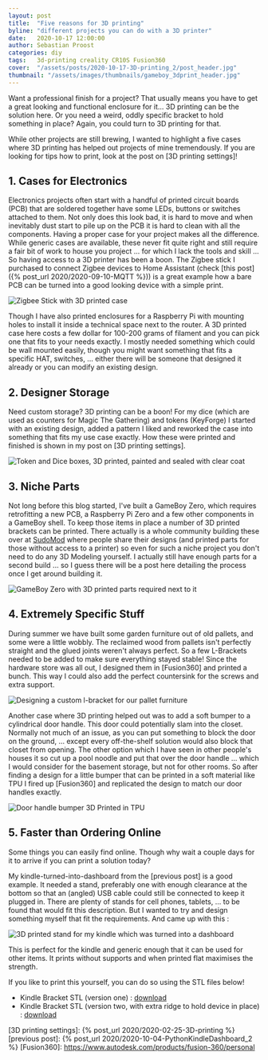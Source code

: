 ```yaml
---
layout: post
title:  "Five reasons for 3D printing"
byline: "different projects you can do with a 3D printer"
date:   2020-10-17 12:00:00
author: Sebastian Proost
categories: diy
tags:	3d-printing creality CR10S Fusion360
cover:  "/assets/posts/2020-10-17-3D-printing_2/post_header.jpg"
thumbnail: "/assets/images/thumbnails/gameboy_3dprint_header.jpg"
---
```


Want a professional finish for a project? That usually means you have to get a great looking and functional enclosure 
for it... 3D printing can be the solution here. Or you need a weird, oddly specific bracket to hold something in place?
Again, you could turn to 3D printing for that.

While other projects are still brewing, I wanted to highlight a five cases where 3D printing has helped out projects of 
mine tremendously. If you are looking for tips how to print, look at the post on [3D printing settings]!

## 1. Cases for Electronics

Electronics projects often start with a handful of printed circuit boards (PCB) that are soldered together have some
LEDs, buttons or switches attached to them. Not only does this look bad, it is hard to move and when inevitably dust
start to pile up on the PCB it is hard to clean with all the components. Having a proper case for your project makes 
all the difference. While generic cases are available, these never fit quite right and still require a fair bit of 
work to house you project ... for which I lack the tools and skill ... So having access to a 3D printer has been a 
boon. The Zigbee stick I purchased to connect Zigbee devices to Home Assistant 
(check [this post]({% post_url 2020/2020-09-10-MQTT %})) is a great example how a bare PCB can be turned into a good
looking device with a simple print.

![Zigbee Stick with 3D printed case](/assets/posts/2020-09-10-MQTT/web_P9171041.jpg)

Though I have also printed enclosures for a Raspberry Pi with mounting holes to install it inside a technical space 
next to the router. A 3D printed case here costs a few dollar for 100-200 grams of filament and you can pick one that
fits to your needs exactly. I mostly needed something which could be wall mounted easily, though you might want something
that fits a specific HAT, switches, ... either there will be someone that designed it already or you can modify an
existing design.

## 2. Designer Storage

Need custom storage? 3D printing can be a boon! For my dice (which are used as counters for Magic The Gathering) and
tokens (KeyForge) I started with an existing design, added a pattern I liked and reworked the case into something that
fits my use case exactly. How these were printed and finished is shown in my post on [3D printing settings].

![Token and Dice boxes, 3D printed, painted and sealed with clear coat](/assets/posts/2020-10-17-3D-printing_2/dice_token_boxes.jpg)

## 3. Niche Parts

Not long before this blog started, I've built a GameBoy Zero, which requires retrofitting a new PCB, a Raspberry Pi Zero
and a few other components in a GameBoy shell. To keep those items in place a number of 3D printed brackets can be
printed. There actually is a whole community building these over at [SudoMod](https://sudomod.com/) where people share
their designs (and printed parts for those without access to a printer) so even for such a niche project you don't need
to do any 3D Modeling yourself. I actually still have enough parts for a second build ... so I guess there will be a 
post here detailing the process once I get around building it.

![GameBoy Zero with 3D printed parts required next to it](/assets/posts/2020-10-17-3D-printing_2/gameboy_parts.jpg)

## 4. Extremely Specific Stuff

During summer we have built some garden furniture out of old pallets, and some were a little wobbly. The reclaimed wood
from pallets isn't perfectly straight and the glued joints weren't always perfect. So a few L-Brackets needed to be added
to make sure everything stayed stable! Since the hardware store was all out, I designed them in [Fusion360] and printed a 
bunch. This way I could also add the perfect countersink for the screws and extra support.

![Designing a custom l-bracket for our pallet furniture](/assets/posts/2020-10-17-3D-printing_2/l-bracket.png)

Another case where 3D printing helped out was to add a soft bumper to a cylindrical door handle. This door could 
potentially slam into the closet. Normally not much of an issue, as you can put something to block the door on the 
ground, ... except every off-the-shelf solution would also block that closet from opening. The other option which I
have seen in other people's houses it so cut up a pool noodle and put that over the door handle ... which I would
consider for the basement storage, but not for other rooms. So after finding a design for a little bumper that can be 
printed in a soft material like TPU I fired up [Fusion360] and replicated the design to match our door handles exactly. 

![Door handle bumper 3D Printed in TPU](/assets/posts/2020-10-17-3D-printing_2/door_handle.jpg)

## 5. Faster than Ordering Online

Some things you can easily find online. Though why wait a couple days for it to arrive if you can print a solution
today?

My kindle-turned-into-dashboard from the [previous post] is a good example. It needed a stand, preferably one with
enough clearance at the bottom so that an (angled) USB cable could still be connected to keep it plugged in. There are
plenty of stands for cell phones, tablets, ... to be found that would fit this description. But I wanted to try and 
design something myself that fit the requirements. And came up with this :

![3D printed stand for my kindle which was turned into a dashboard](/assets/posts/2020-10-17-3D-printing_2/kindle_stand.jpg)

This is perfect for the kindle and generic enough that it can be used for other items. It prints without supports and 
when printed flat maximises the strength. 

If you like to print this yourself, you can do so using the STL files below! 

  * Kindle Bracket STL (version one) : [download](/assets/posts/2020-10-17-3D-printing_2/kindle_stand_v1.stl)
  * Kindle Bracket STL (version two, with extra ridge to hold device in place) : [download](/assets/posts/2020-10-17-3D-printing_2/kindle_stand_v2.stl)


[3D printing settings]: {% post_url 2020/2020-02-25-3D-printing %}
[previous post]: {% post_url 2020/2020-10-04-PythonKindleDashboard_2 %}
[Fusion360]: https://www.autodesk.com/products/fusion-360/personal
